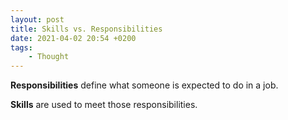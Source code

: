 ```yaml
---
layout: post
title: Skills vs. Responsibilities
date: 2021-04-02 20:54 +0200
tags:
    - Thought
---
```


**Responsibilities** define what someone is expected to do in a job.

**Skills** are used to meet those responsibilities.